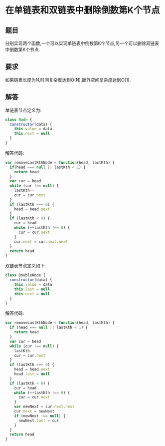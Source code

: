 # 在单链表和双链表中删除倒数第K个节点

## 题目

分别实现两个函数,一个可以实现单链表中倒数第K个节点,另一个可以删除双链表中倒数第K个节点.

## 要求

如果链表长度为N,时间复杂度达到O(N),额外空间复杂度达到O(1).

## 解答

单链表节点定义为:

```js
class Node {
  constructor(data) {
    this.value = data
    this.next = null
  }
}
```

解答代码:

```js
var removeLastKthNode = function(head, lastKth) {
  if(head === null || lastKth < 1) {
    return head
  }
  var cur = head
  while (cur !== null) {
    lastKth--
    cur = cur.next
  }
  if (lastKth === 0) {
    head = head.next
  }
  if (lastKth < 0) {
    cur = head
    while (++lastKth !== 0) {
      cur = cur.next
    }
    cur.next = cur.next.next
  }
  return head
}
```

双链表节点定义如下:

```js
class DoubleNode {
  constructor(data) {
    this.value = data
    this.last = null
    this.next = null
  }
}
```

解答代码:

```js
var removeLastKthNode = function(head, lastKth) {
  if (head === null || lastKth < 1) {
    return head
  }
  var cur = head
  while (cur !== null) {
    lastKth--
    cur = cur.next
  }
  if (lastKth === 0) {
    head = head.next
    head.last = null
  }
  if (lastKth < 0) {
    cur = head
    while (++lastKth !== 0) {
      cur = cur.next
    }
    var newNext = cur.next.next
    cur.next = newNext
    if (newNext !== null) {
      newNext.last = cur
    }
  }
  return head
}
```
